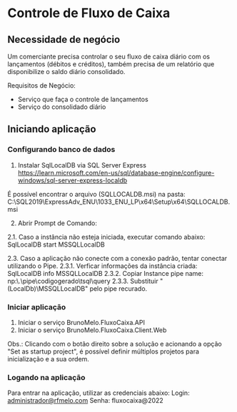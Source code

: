 # Controle de Fluxo de Caixa

## Necessidade de negócio

Um comerciante precisa controlar o seu fluxo de caixa diário com os lançamentos (débitos e créditos), também precisa de um relatório que disponibilize o saldo diário consolidado.

Requisitos de Negócio:
- Serviço que faça o controle de lançamentos
- Serviço do consolidado diário

## Iniciando aplicação
### Configurando banco de dados
1. Instalar SqlLocalDB via SQL Server Express
https://learn.microsoft.com/en-us/sql/database-engine/configure-windows/sql-server-express-localdb

É possível encontrar o arquivo (SQLLOCALDB.msi) na pasta:
C:\SQL2019\ExpressAdv_ENU\1033_ENU_LP\x64\Setup\x64\SQLLOCALDB.msi

2. Abrir Prompt de Comando:

2.1. Caso a instância não esteja iniciada, executar comando abaixo:
	SqlLocalDB start MSSQLLocalDB

2.3. Caso a aplicação não conecte com a conexão padrão, tentar conectar utilizando o Pipe.
2.3.1. Verficar informações da instância criada:
	SqlLocalDB info MSSQLLocalDB
2.3.2. Copiar Instance pipe name: np:\\.\pipe\codigogerado\tsql\query
2.3.3. Substituir "(LocalDb)\\MSSQLLocalDB" pelo pipe recurado.

### Iniciar aplicação
1. Iniciar o serviço BrunoMelo.FluxoCaixa.API
2. Iniciar o serviço BrunoMelo.FluxoCaixa.Client.Web

Obs.: Clicando com o botão direito sobre a solução e acionando a opção "Set as startup project", é possível definir múltiplos projetos para inicialização e a sua ordem.

### Logando na aplicação
Para entrar na aplicação, utilizar as credenciais abaixo:
Login: administrador@rfmelo.com
Senha: fluxocaixa@2022
